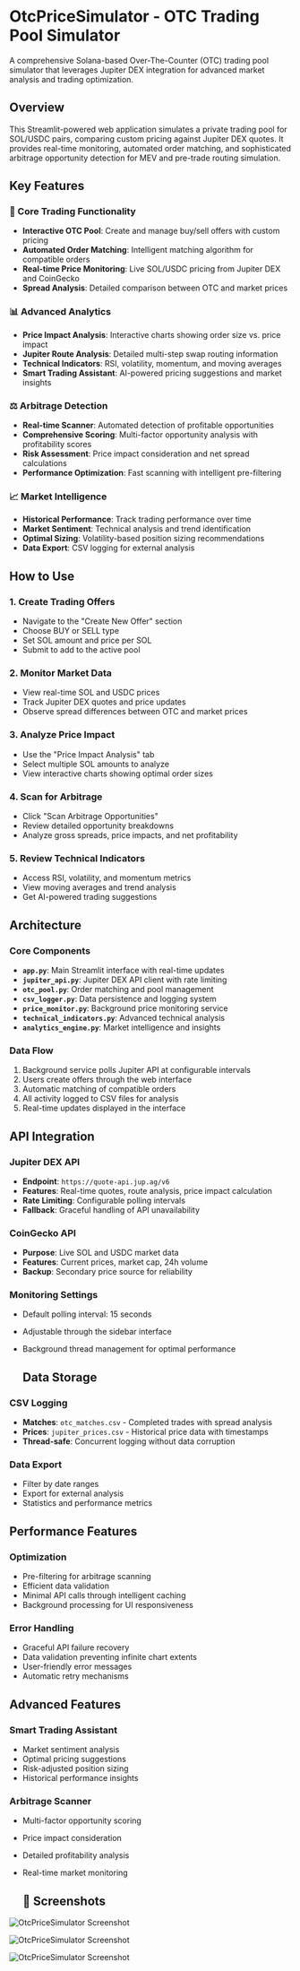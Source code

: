 # OtcPriceSimulator - OTC Trading Pool Simulator

A comprehensive Solana-based Over-The-Counter (OTC) trading pool simulator that leverages Jupiter DEX integration for advanced market analysis and trading optimization.

## Overview

This Streamlit-powered web application simulates a private trading pool for SOL/USDC pairs, comparing custom pricing against Jupiter DEX quotes. It provides real-time monitoring, automated order matching, and sophisticated arbitrage opportunity detection for MEV and pre-trade routing simulation.


## Key Features

### 🎯 Core Trading Functionality
- **Interactive OTC Pool**: Create and manage buy/sell offers with custom pricing
- **Automated Order Matching**: Intelligent matching algorithm for compatible orders
- **Real-time Price Monitoring**: Live SOL/USDC pricing from Jupiter DEX and CoinGecko
- **Spread Analysis**: Detailed comparison between OTC and market prices

### 📊 Advanced Analytics
- **Price Impact Analysis**: Interactive charts showing order size vs. price impact
- **Jupiter Route Analysis**: Detailed multi-step swap routing information
- **Technical Indicators**: RSI, volatility, momentum, and moving averages
- **Smart Trading Assistant**: AI-powered pricing suggestions and market insights

### ⚖️ Arbitrage Detection
- **Real-time Scanner**: Automated detection of profitable opportunities
- **Comprehensive Scoring**: Multi-factor opportunity analysis with profitability scores
- **Risk Assessment**: Price impact consideration and net spread calculations
- **Performance Optimization**: Fast scanning with intelligent pre-filtering

### 📈 Market Intelligence
- **Historical Performance**: Track trading performance over time
- **Market Sentiment**: Technical analysis and trend identification
- **Optimal Sizing**: Volatility-based position sizing recommendations
- **Data Export**: CSV logging for external analysis


## How to Use

### 1. Create Trading Offers
- Navigate to the "Create New Offer" section
- Choose BUY or SELL type
- Set SOL amount and price per SOL
- Submit to add to the active pool

### 2. Monitor Market Data
- View real-time SOL and USDC prices
- Track Jupiter DEX quotes and price updates
- Observe spread differences between OTC and market prices

### 3. Analyze Price Impact
- Use the "Price Impact Analysis" tab
- Select multiple SOL amounts to analyze
- View interactive charts showing optimal order sizes

### 4. Scan for Arbitrage
- Click "Scan Arbitrage Opportunities"
- Review detailed opportunity breakdowns
- Analyze gross spreads, price impacts, and net profitability

### 5. Review Technical Indicators
- Access RSI, volatility, and momentum metrics
- View moving averages and trend analysis
- Get AI-powered trading suggestions

  
## Architecture

### Core Components
- **`app.py`**: Main Streamlit interface with real-time updates
- **`jupiter_api.py`**: Jupiter DEX API client with rate limiting
- **`otc_pool.py`**: Order matching and pool management
- **`csv_logger.py`**: Data persistence and logging system
- **`price_monitor.py`**: Background price monitoring service
- **`technical_indicators.py`**: Advanced technical analysis
- **`analytics_engine.py`**: Market intelligence and insights

### Data Flow
1. Background service polls Jupiter API at configurable intervals
2. Users create offers through the web interface
3. Automatic matching of compatible orders
4. All activity logged to CSV files for analysis
5. Real-time updates displayed in the interface

   
## API Integration

### Jupiter DEX API
- **Endpoint**: `https://quote-api.jup.ag/v6`
- **Features**: Real-time quotes, route analysis, price impact calculation
- **Rate Limiting**: Configurable polling intervals
- **Fallback**: Graceful handling of API unavailability

### CoinGecko API
- **Purpose**: Live SOL and USDC market data
- **Features**: Current prices, market cap, 24h volume
- **Backup**: Secondary price source for reliability

  
### Monitoring Settings
- Default polling interval: 15 seconds
- Adjustable through the sidebar interface
- Background thread management for optimal performance

  ## Data Storage

### CSV Logging
- **Matches**: `otc_matches.csv` - Completed trades with spread analysis
- **Prices**: `jupiter_prices.csv` - Historical price data with timestamps
- **Thread-safe**: Concurrent logging without data corruption

### Data Export
- Filter by date ranges
- Export for external analysis
- Statistics and performance metrics

## Performance Features

### Optimization
- Pre-filtering for arbitrage scanning
- Efficient data validation
- Minimal API calls through intelligent caching
- Background processing for UI responsiveness

### Error Handling
- Graceful API failure recovery
- Data validation preventing infinite chart extents
- User-friendly error messages
- Automatic retry mechanisms

## Advanced Features

### Smart Trading Assistant
- Market sentiment analysis
- Optimal pricing suggestions
- Risk-adjusted position sizing
- Historical performance insights

### Arbitrage Scanner
- Multi-factor opportunity scoring
- Price impact consideration
- Detailed profitability analysis
- Real-time market monitoring


  ## 📸 Screenshots

![OtcPriceSimulator Screenshot](https://github.com/btorressz/OtcPriceSimulator/blob/main/OtcPriceSimulator1.jpg?raw=true)

![OtcPriceSimulator Screenshot](https://github.com/btorressz/OtcPriceSimulator/blob/main/OtcPriceSimulator2.jpg?raw=true)

![OtcPriceSimulator Screenshot](https://github.com/btorressz/OtcPriceSimulator/blob/main/OtcPriceSimulator3.jpg?raw=true)







